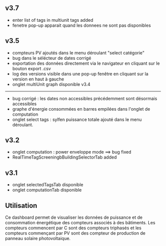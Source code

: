 v3.7
----
- enter list of tags in multiunit tags added
- fenetre pop-up apparait quand les donnees ne sont pas disponibles

v3.5
----
- compteurs PV ajoutés dans le menu déroulant "select catégorie"
- bug dans le sélécteur de dates corrigé  
- exportation des données directement via le navigateur en cliquant sur le bouton export .csv
- log des versions visible dans une pop-up fenêtre en cliquant sur la version en haut à gauche  
- onglet multiUnit graph disponible
v3.4
----

- bug corrigé : les dates non accessibles précédemment sont désormais accessibles
- graphe d'énergie consommées en barres empilées dans l'onglet de computation
- onglet select tags : sylfen puissance totale ajouté dans le menu déroulant.

v3.2
----
- onglet computation : power enveloppe mode ==> bug fixed
- RealTimeTagScreeningbBuildingSelectorTab added

v3.1
----

- onglet selectedTagsTab disponible
- onglet computationTab disponible

Utilisation
----
Ce dashboard permet de visualiser les données de puissance et de consommation énergétique des compteurs associés à des bâtiments. Les compteurs commencent par C sont des compteurs triphasés et les compteurs commençant par PV sont des compteur de production de panneau solaire photovoltaique.

